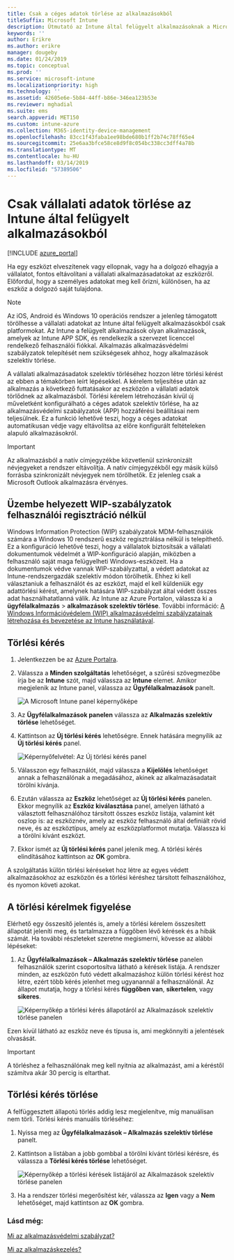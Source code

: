 ```yaml
---
title: Csak a céges adatok törlése az alkalmazásokból
titleSuffix: Microsoft Intune
description: Útmutató az Intune által felügyelt alkalmazásoknak a Microsoft Intune csak vállalati adatok szelektív törlése.
keywords: ''
author: Erikre
ms.author: erikre
manager: dougeby
ms.date: 01/24/2019
ms.topic: conceptual
ms.prod: ''
ms.service: microsoft-intune
ms.localizationpriority: high
ms.technology: ''
ms.assetid: 42605e6e-5b84-44ff-b86e-346ea123b53e
ms.reviewer: mghadial
ms.suite: ems
search.appverid: MET150
ms.custom: intune-azure
ms.collection: M365-identity-device-management
ms.openlocfilehash: 83cc1f43faba1ee98bde680b1ff2b74c78ff65e4
ms.sourcegitcommit: 25e6aa3bfce58ce8d9f8c054bc338cc3dff4a78b
ms.translationtype: MT
ms.contentlocale: hu-HU
ms.lasthandoff: 03/14/2019
ms.locfileid: "57389506"
---
```

# <a name="how-to-wipe-only-corporate-data-from-intune-managed-apps"></a>Csak vállalati adatok törlése az Intune által felügyelt alkalmazásokból

[!INCLUDE [azure_portal](./includes/azure_portal.md)]

Ha egy eszközt elveszítenek vagy ellopnak, vagy ha a dolgozó elhagyja a vállalatot, fontos eltávolítani a vállalati alkalmazásadatokat az eszközről. Előfordul, hogy a személyes adatokat meg kell őrizni, különösen, ha az eszköz a dolgozó saját tulajdona.

>[!NOTE]
> Az iOS, Android és Windows 10 operációs rendszer a jelenleg támogatott törölhesse a vállalati adatokat az Intune által felügyelt alkalmazásokból csak platformokat. Az Intune a felügyelt alkalmazások olyan alkalmazások, amelyek az Intune APP SDK, és rendelkezik a szervezet licenccel rendelkező felhasználói fiókkal. Alkalmazás alkalmazásvédelmi szabályzatok telepítését nem szükségesek ahhoz, hogy alkalmazások szelektív törlése.

A vállalati alkalmazásadatok szelektív törléséhez hozzon létre törlési kérést az ebben a témakörben leírt lépésekkel. A kérelem teljesítése után az alkalmazás a következő futtatásakor az eszközön a vállalati adatok törlődnek az alkalmazásból. Törlési kérelem létrehozásán kívül új műveletként konfigurálható a céges adatok szelektív törlése, ha az alkalmazásvédelmi szabályzatok (APP) hozzáférési beállításai nem teljesülnek. Ez a funkció lehetővé teszi, hogy a céges adatokat automatikusan védje vagy eltávolítsa az előre konfigurált feltételeken alapuló alkalmazásokról.

>[!IMPORTANT]
> Az alkalmazásból a natív címjegyzékbe közvetlenül szinkronizált névjegyeket a rendszer eltávolítja. A natív címjegyzékből egy másik külső forrásba szinkronizált névjegyek nem törölhetők. Ez jelenleg csak a Microsoft Outlook alkalmazásra érvényes.

## <a name="deployed-wip-policies-without-user-enrollment"></a>Üzembe helyezett WIP-szabályzatok felhasználói regisztráció nélkül
Windows Information Protection (WIP) szabályzatok MDM-felhasználók számára a Windows 10 rendszerű eszköz regisztrálása nélkül is telepíthető. Ez a konfiguráció lehetővé teszi, hogy a vállalatok biztosítsák a vállalati dokumentumok védelmét a WIP-konfiguráció alapján, miközben a felhasználó saját maga felügyelheti Windows-eszközeit. Ha a dokumentumok védve vannak WIP-szabályzattal, a védett adatokat az Intune-rendszergazdák szelektív módon törölhetik. Ehhez ki kell választaniuk a felhasználót és az eszközt, majd el kell küldeniük egy adattörlési kérést, amelynek hatására WIP-szabályzat által védett összes adat használhatatlanná válik. Az Intune az Azure Portalon, válassza ki a **ügyfélalkalmazás** > **alkalmazások szelektív törlése**. További információ: [A Windows Információvédelem (WIP) alkalmazásvédelmi szabályzatainak létrehozása és bevezetése az Intune használatával](windows-information-protection-policy-create.md).

## <a name="create-a-wipe-request"></a>Törlési kérés

1.  Jelentkezzen be az [Azure Portalra](https://portal.azure.com).

2.  Válassza a **Minden szolgáltatás** lehetőséget, a szűrési szövegmezőbe írja be az **Intune** szót, majd válassza az **Intune** elemet. Amikor megjelenik az Intune panel, válassza az **Ügyfélalkalmazások** panelt.

    ![A Microsoft Intune panel képernyőképe](./media/apps-selective-wipe01.png)

3.  Az **Ügyfélalkalmazások panelen** válassza az **Alkalmazás szelektív törlése** lehetőséget.

4.  Kattintson az **Új törlési kérés** lehetőségre. Ennek hatására megnyílik az **Új törlési kérés** panel.

    ![Képernyőfelvétel: Az Új törlési kérés panel](./media/AzurePortal_MAM_NewWipeRequest.png)

5.  Válasszon egy felhasználót, majd válassza a **Kijelölés** lehetőséget annak a felhasználónak a megadásához, akinek az alkalmazásadatait törölni kívánja.

6.  Ezután válassza az **Eszköz** lehetőséget az **Új törlési kérés** panelen. Ekkor megnyílik az **Eszköz kiválasztása** panel, amelyen látható a választott felhasználóhoz társított összes eszköz listája, valamint két oszlop is: az eszköznév, amely az eszköz felhasználó által definiált rövid neve, és az eszköztípus, amely az eszközplatformot mutatja. Válassza ki a törölni kívánt eszközt.

7.  Ekkor ismét az **Új törlési kérés** panel jelenik meg. A törlési kérés elindításához kattintson az **OK** gombra.

A szolgáltatás külön törlési kéréseket hoz létre az egyes védett alkalmazásokhoz az eszközön és a törlési kéréshez társított felhasználóhoz, és nyomon követi azokat.

## <a name="monitor-your-wipe-requests"></a>A törlési kérelmek figyelése

Elérhető egy összesítő jelentés is, amely a törlési kérelem összesített állapotát jeleníti meg, és tartalmazza a függőben lévő kérések és a hibák számát. Ha további részleteket szeretne megismerni, kövesse az alábbi lépéseket:

1.  Az **Ügyfélalkalmazások – Alkalmazás szelektív törlése** panelen felhasználók szerint csoportosítva látható a kérések listája. A rendszer minden, az eszközön futó védett alkalmazáshoz külön törlési kérést hoz létre, ezért több kérés jelenhet meg ugyanannál a felhasználónál. Az állapot mutatja, hogy a törlési kérés **függőben van**, **sikertelen**, vagy **sikeres**.

    ![Képernyőkép a törlési kérés állapotáról az Alkalmazások szelektív törlése panelen](./media/wipe-request-status-1.png)

Ezen kívül látható az eszköz neve és típusa is, ami megkönnyíti a jelentések olvasását.

>[!IMPORTANT]
> A törléshez a felhasználónak meg kell nyitnia az alkalmazást, ami a kéréstől számítva akár 30 percig is eltarthat.

## <a name="delete-a-wipe-request"></a>Törlési kérés törlése

A felfüggesztett állapotú törlés addig lesz megjelenítve, míg manuálisan nem törli. Törlési kérés manuális törléséhez:

1.  Nyissa meg az **Ügyfélalkalmazások – Alkalmazás szelektív törlése** panelt.

2.  Kattintson a listában a jobb gombbal a törölni kívánt törlési kérésre, és válassza a **Törlési kérés törlése** lehetőséget.

    ![Képernyőkép a törlési kérések listájáról az Alkalmazások szelektív törlése panelen](./media/delete-wipe-request.png)

3.  Ha a rendszer törlési megerősítést kér, válassza az **Igen** vagy a **Nem** lehetőséget, majd kattintson az **OK** gombra.

### <a name="see-also"></a>Lásd még:
[Mi az alkalmazásvédelmi szabályzat?](app-protection-policy.md)

[Mi az alkalmazáskezelés?](app-management.md)

